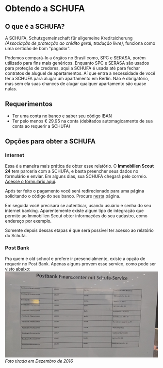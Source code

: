 # Obtendo a SCHUFA

## O que é a SCHUFA?
A SCHUFA, Schutzgemeinschaft für allgemeine Kreditsicherung *(Associação de protecção ao crédito geral, tradução livre)*, funciona como uma certidão de bom "pagador".

Podemos compará-lo a órgãos no Brasil como, SPC e SERASA, porém utilizado para fins mais genéricos.
Enquanto SPC e SERASA são usados para proteção de credores, aqui a SCHUFA é usada até para fechar contratos de aluguel de apartamentos.
Aí que entra a necessidade de você ter a SCHUFA para alugar um apartamento em Berlin. Não é obrigatório, mas sem ela suas chances de alugar
qualquer apartamento são quase nulas.

## Requerimentos
 - Ter uma conta no banco e saber seu código IBAN
 - Ter pelo menos € 29,95 na conta (debitados automagicamente de sua conta ao requerir a SCHUFA)

## Opçōes para obter a SCHUFA

### Internet
Essa é a maneira mais prática de obter esse relatório. O **Immobilien Scout 24** tem parceria com a SCHUFA, e basta preencher seus dados no formulário e enviar. Em alguns dias, sua SCHUFA chegará pelo correio. [Acesse o formulário aqui](https://bonitaetscheck.immobilienscout24.de/).

Após ter feito o pagamento você será redirecionado para uma página solicitando o código do seu banco. Procure [nesta](http://www.bundesbank.de/Navigation/EN/Service/Search_bank_sort_codes/Simple/simple_search_bank_sort_codes_node.html%3Fview%3Drender%255BDruckversion%255D) página.

Em seguida você precisará se autenticar, usando usuário e senha do seu internet banking. Aparentemente existe algum tipo de integração que permite ao Immobilien Scout obter informações do seu cadastro, como endereço por exemplo.

Somente depois dessas etapas é que será possível ter acesso ao relatório do Schufa.

### Post Bank
Pra quem é old school e prefere ir presencialmente, existe a opção de requerir no Post Bank. Apenas alguns provem esse servico,
como pode ser visto abaixo:
![post-bank-schufa-service](https://github.com/tschope/awesome-dublin/raw/master/files/pb-schufa-service.png)
*Foto tirada em Dezembro de 2016*
